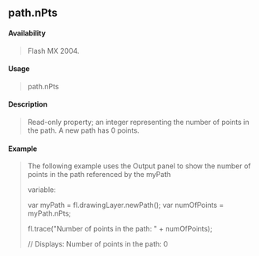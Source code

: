 ## path.nPts

#### Availability

> Flash MX 2004.

#### Usage

> path.nPts

#### Description

> Read-only property; an integer representing the number of points in the path. A new path has 0 points.

#### Example

> The following example uses the Output panel to show the number of points in the path referenced by the myPath
>
> variable:
>
> var myPath = fl.drawingLayer.newPath(); var numOfPoints = myPath.nPts;
>
> fl.trace("Number of points in the path: " + numOfPoints);
>
> // Displays: Number of points in the path: 0

